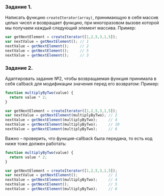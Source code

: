 ### Задание 1.
Написать функцию `createIterator(array)`, принимающую в себя массив целых чисел и возвращает функцию, при многоразовом вызове которой мы получаем каждый следующий элемент массива.
Пример:
```js
var getNextElement = createIterator([1,2,5,3,1,5]);
var nextValue = getNextElement(); // 1
nextValue = getNextElement();     // 2
nextValue = getNextElement();     // 5
nextValue = getNextElement();     // 3
```

### Задание 2.
Адаптировать задание №2, чтобы возвращаемая функция принимала в себя callback для модификации значения перед его возвратом:
Пример:
```js
function multiplyByTwo(value) {
  return value * 2;
}

var getNextElement = createIterator([1,2,5,3,1,5]);
var nextValue = getNextElement(multiplyByTwo); // 2
nextValue = getNextElement(multiplyByTwo);     // 4
nextValue = getNextElement(multiplyByTwo);     // 10
nextValue = getNextElement(multiplyByTwo);     // 6
```
Важно – проверить, что функция-callback была передана, то есть код ниже тоже должен работать:
```js
function multiplyByTwo(value) {
  return value * 2;
}

var getNextElement = createIterator([1,2,5,3,1,5]);
var nextValue = getNextElement();              // 1
nextValue = getNextElement(multiplyByTwo);     // 4
nextValue = getNextElement();                  // 5
nextValue = getNextElement(multiplyByTwo);     // 6
```
